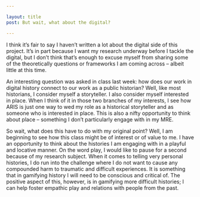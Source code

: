 ```yaml
---

layout: title
post: But wait, what about the digital?

---
```


I think it’s fair to say I haven’t written a lot about the digital side of this project. It’s in part because I want my research underway before I tackle the digital, but I don’t think that’s enough to excuse myself from sharing some of the theoretically questions or frameworks I am coming across – albeit little at this time. 

An interesting question was asked in class last week: how does our work in digital history connect to our work as a public historian? Well, like most historians, I consider myself a storyteller. I also consider myself interested in place. When I think of it in those two branches of my interests, I see how ARIS is just one way to wed my role as a historical storyteller and as someone who is interested in place. This is also a nifty opportunity to think about place – something I don’t particularly engage with in my MRE.

 So wait, what does this have to do with my original point? Well, I am beginning to see how this class might be of interest or of value to me. I have an opportunity to think about the histories I am engaging with in a playful and locative manner. On the word play, I would like to pause for a second because of my research subject. When it comes to telling very personal histories, I do run into the challenge where I do not want to cause any compounded harm to traumatic and difficult experiences. It is something that in gamifying history I will need to be conscious and critical of. The positive aspect of this, however, is in gamifying more difficult histories; I can help foster empathic play and relations with people from the past. 
